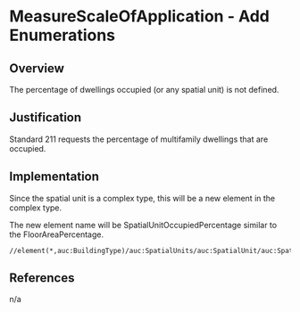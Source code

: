 # MeasureScaleOfApplication - Add Enumerations

## Overview

The percentage of dwellings occupied (or any spatial unit) is not defined. 

## Justification

Standard 211 requests the percentage of multifamily dwellings that are occupied.

## Implementation

Since the spatial unit is a complex type, this will be a new element in the complex type.

The new element name will be SpatialUnitOccupiedPercentage similar to the FloorAreaPercentage. 

```
//element(*,auc:BuildingType)/auc:SpatialUnits/auc:SpatialUnit/auc:SpatialUnitOccupiedPercentage
```

## References

n/a
